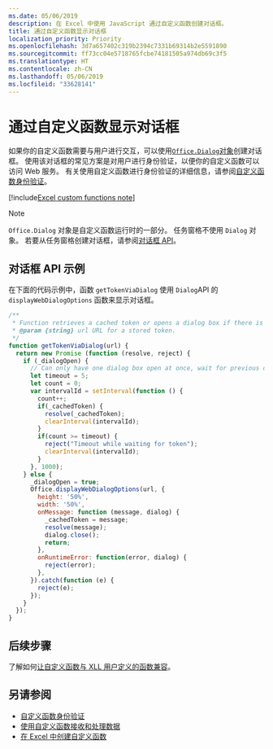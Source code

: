 ```yaml
---
ms.date: 05/06/2019
description: 在 Excel 中使用 JavaScript 通过自定义函数创建对话框。
title: 通过自定义函数显示对话框
localization_priority: Priority
ms.openlocfilehash: 3d7a657402c319b2394c7331b69314b2e5591890
ms.sourcegitcommit: ff73cc04e5718765fcbe74181505a974db69c3f5
ms.translationtype: HT
ms.contentlocale: zh-CN
ms.lasthandoff: 05/06/2019
ms.locfileid: "33628141"
---
```

# <a name="display-a-dialog-box-from-a-custom-function"></a>通过自定义函数显示对话框

如果你的自定义函数需要与用户进行交互，可以使用[`Office.Dialog`对象](/javascript/api/office-runtime/officeruntime.dialog?view=office-js)创建对话框。 使用该对话框的常见方案是对用户进行身份验证，以便你的自定义函数可以访问 Web 服务。 有关使用自定义函数进行身份验证的详细信息，请参阅[自定义函数身份验证](./custom-functions-authentication.md)。

[!include[Excel custom functions note](../includes/excel-custom-functions-note.md)]

>[!NOTE]
> `Office.Dialog` 对象是自定义函数运行时的一部分。 任务窗格不使用 `Dialog` 对象。 若要从任务窗格创建对话框，请参阅[对话框 API](/office/dev/add-ins/develop/dialog-api-in-office-add-ins)。

## <a name="dialog-box-api-example"></a>对话框 API 示例

在下面的代码示例中，函数 `getTokenViaDialog` 使用 `Dialog`API 的 `displayWebDialogOptions` 函数来显示对话框。

```js
/**
 * Function retrieves a cached token or opens a dialog box if there is no saved token. Note that this is not a sufficient example of authentication but is intended to show the capabilities of the Dialog object.
 * @param {string} url URL for a stored token.
 */
function getTokenViaDialog(url) {
  return new Promise (function (resolve, reject) {
    if (_dialogOpen) {
      // Can only have one dialog box open at once, wait for previous dialog box's token
      let timeout = 5;
      let count = 0;
      var intervalId = setInterval(function () {
        count++;
        if(_cachedToken) {
          resolve(_cachedToken);
          clearInterval(intervalId);
        }
        if(count >= timeout) {
          reject("Timeout while waiting for token");
          clearInterval(intervalId);
        }
      }, 1000);
    } else {
      _dialogOpen = true;
      Office.displayWebDialogOptions(url, {
        height: '50%',
        width: '50%',
        onMessage: function (message, dialog) {
          _cachedToken = message;
          resolve(message);
          dialog.close();
          return;
        },
        onRuntimeError: function(error, dialog) {
          reject(error);
        },
      }).catch(function (e) {
        reject(e);
      });
    }
  });
}
```

## <a name="next-steps"></a>后续步骤
了解如何[让自定义函数与 XLL 用户定义的函数兼容](make-custom-functions-compatible-with-xll-udf.md)。

## <a name="see-also"></a>另请参阅

* [自定义函数身份验证](custom-functions-authentication.md)
* [使用自定义函数接收和处理数据](custom-functions-web-reqs.md)
* [在 Excel 中创建自定义函数](custom-functions-overview.md)
